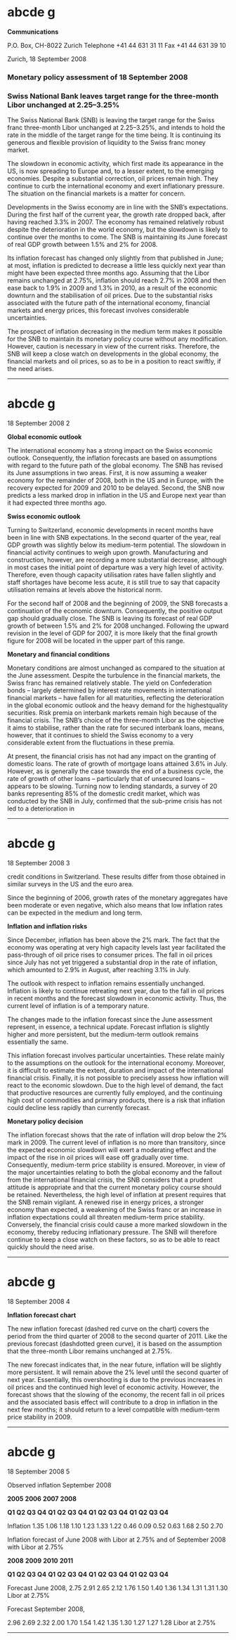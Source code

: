 # abcde g

**Communications**


P.O. Box, CH-8022 Zurich
Telephone +41 44 631 31 11
Fax +41 44 631 39 10

Zurich, 18 September 2008

### Monetary policy assessment of 18 September 2008


### Swiss National Bank leaves target range for the three-month Libor unchanged at 2.25–3.25% 

The Swiss National Bank (SNB) is leaving the target range for the Swiss franc three-month
Libor unchanged at 2.25–3.25%, and intends to hold the rate in the middle of the target
range for the time being. It is continuing its generous and flexible provision of liquidity
to the Swiss franc money market.

The slowdown in economic activity, which first made its appearance in the US, is now
spreading to Europe and, to a lesser extent, to the emerging economies. Despite a
substantial correction, oil prices remain high. They continue to curb the international
economy and exert inflationary pressure. The situation on the financial markets is a
matter for concern.

Developments in the Swiss economy are in line with the SNB’s expectations. During the
first half of the current year, the growth rate dropped back, after having reached 3.3% in
2007. The economy has remained relatively robust despite the deterioration in the world
economy, but the slowdown is likely to continue over the months to come. The SNB is
maintaining its June forecast of real GDP growth between 1.5% and 2% for 2008.

Its inflation forecast has changed only slightly from that published in June; at most,
inflation is predicted to decrease a little less quickly next year than might have been
expected three months ago. Assuming that the Libor remains unchanged at 2.75%,
inflation should reach 2.7% in 2008 and then ease back to 1.9% in 2009 and 1.3% in
2010, as a result of the economic downturn and the stabilisation of oil prices. Due to the
substantial risks associated with the future path of the international economy, financial
markets and energy prices, this forecast involves considerable uncertainties.

The prospect of inflation decreasing in the medium term makes it possible for the SNB to
maintain its monetary policy course without any modification. However, caution is
necessary in view of the current risks. Therefore, the SNB will keep a close watch on
developments in the global economy, the financial markets and oil prices, so as to be in a
position to react swiftly, if the need arises.


-----

# abcde g

18 September 2008 2


**Global economic outlook**

The international economy has a strong impact on the Swiss economic outlook.
Consequently, the inflation forecasts are based on assumptions with regard to the future
path of the global economy. The SNB has revised its June assumptions in two areas. First,
it is now assuming a weaker economy for the remainder of 2008, both in the US and in
Europe, with the recovery expected for 2009 and 2010 to be delayed. Second, the SNB
now predicts a less marked drop in inflation in the US and Europe next year than it had
expected three months ago.


**Swiss economic outlook**

Turning to Switzerland, economic developments in recent months have been in line with
SNB expectations. In the second quarter of the year, real GDP growth was slightly below
its medium-term potential. The slowdown in financial activity continues to weigh upon
growth. Manufacturing and construction, however, are recording a more substantial
decrease, although in most cases the initial point of departure was a very high level of
activity. Therefore, even though capacity utilisation rates have fallen slightly and staff
shortages have become less acute, it is still true to say that capacity utilisation remains at
levels above the historical norm.

For the second half of 2008 and the beginning of 2009, the SNB forecasts a continuation
of the economic downturn. Consequently, the positive output gap should gradually close.
The SNB is leaving its forecast of real GDP growth of between 1.5% and 2% for 2008
unchanged. Following the upward revision in the level of GDP for 2007, it is more likely
that the final growth figure for 2008 will be located in the upper part of this range.


**Monetary and financial conditions**

Monetary conditions are almost unchanged as compared to the situation at the June
assessment. Despite the turbulence in the financial markets, the Swiss franc has remained
relatively stable. The yield on Confederation bonds – largely determined by interest rate
movements in international financial markets – have fallen for all maturities, reflecting
the deterioration in the global economic outlook and the heavy demand for the highestquality securities. Risk premia on interbank markets remain high because of the financial
crisis. The SNB’s choice of the three-month Libor as the objective it aims to stabilise,
rather than the rate for secured interbank loans, means, however, that it continues to
shield the Swiss economy to a very considerable extent from the fluctuations in these
premia.

At present, the financial crisis has not had any impact on the granting of domestic loans.
The rate of growth of mortgage loans attained 3.6% in July. However, as is generally the
case towards the end of a business cycle, the rate of growth of other loans – particularly
that of unsecured loans – appears to be slowing. Turning now to lending standards, a
survey of 20 banks representing 85% of the domestic credit market, which was conducted
by the SNB in July, confirmed that the sub-prime crisis has not led to a deterioration in


-----

# abcde g

18 September 2008 3


credit conditions in Switzerland. These results differ from those obtained in similar
surveys in the US and the euro area.

Since the beginning of 2006, growth rates of the monetary aggregates have been
moderate or even negative, which also means that low inflation rates can be expected in
the medium and long term.

**Inflation and inflation risks**


Since December, inflation has been above the 2% mark. The fact that the economy was
operating at very high capacity levels last year facilitated the pass-through of oil price
rises to consumer prices. The fall in oil prices since July has not yet triggered a
substantial drop in the rate of inflation, which amounted to 2.9% in August, after
reaching 3.1% in July.

The outlook with respect to inflation remains essentially unchanged. Inflation is likely to
continue retreating next year, due to the fall in oil prices in recent months and the
forecast slowdown in economic activity. Thus, the current level of inflation is of a
temporary nature.

The changes made to the inflation forecast since the June assessment represent, in
essence, a technical update. Forecast inflation is slightly higher and more persistent, but
the medium-term outlook remains essentially the same.

This inflation forecast involves particular uncertainties. These relate mainly to the
assumptions on the outlook for the international economy. Moreover, it is difficult to
estimate the extent, duration and impact of the international financial crisis. Finally, it is
not possible to precisely assess how inflation will react to the economic slowdown. Due to
the high level of demand, the fact that productive resources are currently fully employed,
and the continuing high cost of commodities and primary products, there is a risk that
inflation could decline less rapidly than currently forecast.

**Monetary policy decision**


The inflation forecast shows that the rate of inflation will drop below the 2% mark in
2009. The current level of inflation is no more than transitory, since the expected
economic slowdown will exert a moderating effect and the impact of the rise in oil prices
will ease off gradually over time. Consequently, medium-term price stability is ensured.
Moreover, in view of the major uncertainties relating to both the global economy and the
fallout from the international financial crisis, the SNB considers that a prudent attitude is
appropriate and that the current monetary policy course should be retained. Nevertheless,
the high level of inflation at present requires that the SNB remain vigilant. A renewed rise
in energy prices, a stronger economy than expected, a weakening of the Swiss franc or an
increase in inflation expectations could all threaten medium-term price stability.
Conversely, the financial crisis could cause a more marked slowdown in the economy,
thereby reducing inflationary pressure. The SNB will therefore continue to keep a close
watch on these factors, so as to be able to react quickly should the need arise.


-----

# abcde g

18 September 2008 4


**Inflation forecast chart**

The new inflation forecast (dashed red curve on the chart) covers the period from the
third quarter of 2008 to the second quarter of 2011. Like the previous forecast (dashdotted green curve), it is based on the assumption that the three-month Libor remains
unchanged at 2.75%.

The new forecast indicates that, in the near future, inflation will be slightly more
persistent. It will remain above the 2% level until the second quarter of next year.
Essentially, this overshooting is due to the previous increases in oil prices and the
continued high level of economic activity. However, the forecast shows that the slowing
of the economy, the recent fall in oil prices and the associated basis effect will contribute
to a drop in inflation in the next few months; it should return to a level compatible with
medium-term price stability in 2009.


-----

# abcde g

18 September 2008 5


Observed inflation September 2008

**2005** **2006** **2007** **2008**


**Q1** **Q2** **Q3** **Q4** **Q1** **Q2** **Q3** **Q4** **Q1** **Q2** **Q3** **Q4** **Q1** **Q2** **Q3** **Q4**

Inflation 1.35 1.06 1.18 1.10 1.23 1.33 1.22 0.46 0.09 0.52 0.63 1.68 2.50 2.70


Inflation forecast of June 2008 with Libor at 2.75% and of September 2008 with Libor at
2.75%

**2008** **2009** **2010** **2011**


**Q1** **Q2** **Q3** **Q4** **Q1** **Q2** **Q3** **Q4** **Q1** **Q2** **Q3** **Q4** **Q1** **Q2** **Q3** **Q4**

Forecast June 2008,
2.75 2.91 2.65 2.12 1.76 1.50 1.40 1.36 1.34 1.31 1.31 1.30
Libor at 2.75%


Forecast September 2008,

2.96 2.69 2.32 2.00 1.70 1.54 1.42 1.35 1.30 1.27 1.27 1.28
Libor at 2.75%


-----


